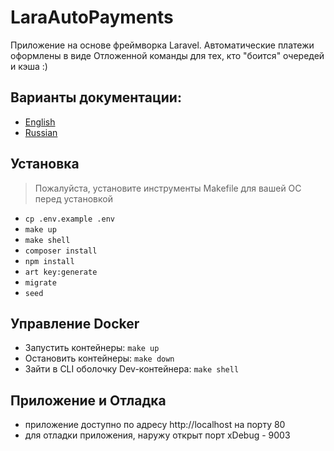# LaraAutoPayments

Приложение на основе фреймворка Laravel.
Автоматические платежи оформлены в виде Отложенной команды для тех, кто "боится" очередей и кэша :)

## Варианты документации:
- [English](README.md)
- [Russian](README.ru.md)

##  Установка
> Пожалуйста, установите инструменты Makefile для вашей ОС перед установкой
- `cp .env.example .env`
- `make up`
- `make shell`
- `composer install`
- `npm install`
- `art key:generate`
- `migrate`
- `seed`

## Управление Docker

- Запустить контейнеры: `make up`
- Остановить контейнеры: `make down`
- Зайти в CLI оболочку Dev-контейнера: `make shell`

##  Приложение и Отладка
- приложение доступно по адресу http://localhost на порту 80
- для отладки приложения, наружу открыт порт xDebug - 9003
